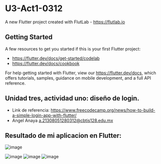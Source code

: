 # U3-Act1-0312

A new Flutter project created with FlutLab - https://flutlab.io

## Getting Started

A few resources to get you started if this is your first Flutter project:

- https://flutter.dev/docs/get-started/codelab
- https://flutter.dev/docs/cookbook

For help getting started with Flutter, view our
https://flutter.dev/docs, which offers tutorials,
samples, guidance on mobile development, and a full API reference.

## Unidad tres, actividad uno: diseño de login.
- Link de referencia: https://www.freecodecamp.org/news/how-to-build-a-simple-login-app-with-flutter/
- Angel Anaya a.21308051280312@cbtis128.edu.mx

## Resultado de mi aplicacion en Flutter: 

![image](https://github.com/AnayaMarinAngelAlejandro/U3-Act1-0312/assets/143743148/31654342-ca4d-42bb-a633-4f5faf505e38)

![image](https://github.com/AnayaMarinAngelAlejandro/U3-Act1-0312/assets/143743148/ca3cad99-6a06-44bc-a745-bfa1bb2aa283)
![image](https://github.com/AnayaMarinAngelAlejandro/U3-Act1-0312/assets/143743148/d92af9b9-94e0-41fa-a1be-bc9c82b6e851)
![image](https://github.com/AnayaMarinAngelAlejandro/U3-Act1-0312/assets/143743148/202c4cd0-a0b7-4365-81ce-c5db414869bc)
